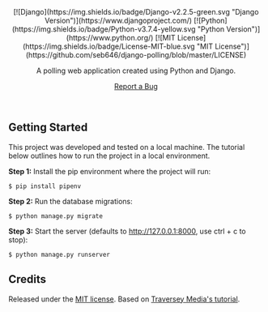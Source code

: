 <center>[![Django](https://img.shields.io/badge/Django-v2.2.5-green.svg "Django Version")](https://www.djangoproject.com/) [![Python](https://img.shields.io/badge/Python-v3.7.4-yellow.svg "Python Version")](https://www.python.org/) [![MIT License](https://img.shields.io/badge/License-MIT-blue.svg "MIT License")](https://github.com/seb646/django-polling/blob/master/LICENSE)

A polling web application created using Python and Django. 

[Report a Bug](https://github.com/seb646/django-polling/issues/new)</center><br>

## Getting Started
This project was developed and tested on a local machine. The tutorial below outlines how to run the project in a local environment. 

__Step 1:__ Install the pip environment where the project will run:
```
$ pip install pipenv
```
__Step 2:__ Run the database migrations:
```
$ python manage.py migrate
```
__Step 3:__ Start the server (defaults to http://127.0.0.1:8000, use ctrl + c to stop):
```
$ python manage.py runserver
```

## Credits
Released under the [MIT license](https://github.com/seb646/django-polling/blob/master/LICENSE). Based on [Traversey Media's tutorial](https://www.youtube.com/watch?v=e1IyzVyrLSU).